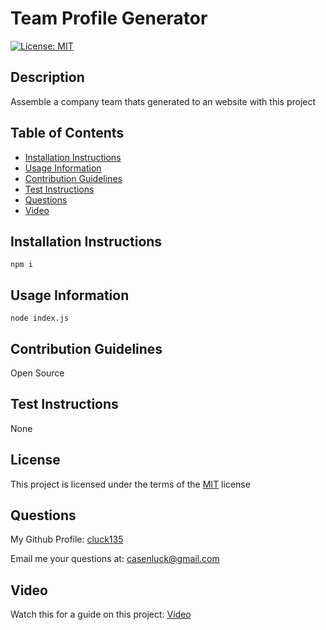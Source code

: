 # Team Profile Generator
[![License: MIT](https://img.shields.io/badge/License-MIT-yellow)](https://opensource.org/licenses/MIT)

## Description
Assemble a company team thats generated to an website with this project

## Table of Contents
- [Installation Instructions](#installation-instructions)
- [Usage Information](#usage-information)
- [Contribution Guidelines](#contribution-guidelines)
- [Test Instructions](#test-instructions)
- [Questions](#questions)
- [Video](#video)

## Installation Instructions
```
npm i
```

## Usage Information
```
node index.js
```
## Contribution Guidelines
Open Source

## Test Instructions
None

## License
This project is licensed under the terms of the [MIT](https://opensource.org/licenses/MIT) license

## Questions
My Github Profile: [cluck135](https://github.com/cluck135)

Email me your questions at: [casenluck@gmail.com](mailto:casenluck@gmail.com)

## Video
Watch this for a guide on this project: [Video](https://watch.screencastify.com/v/OzClqDaHslKKAkvM0Hdb)
